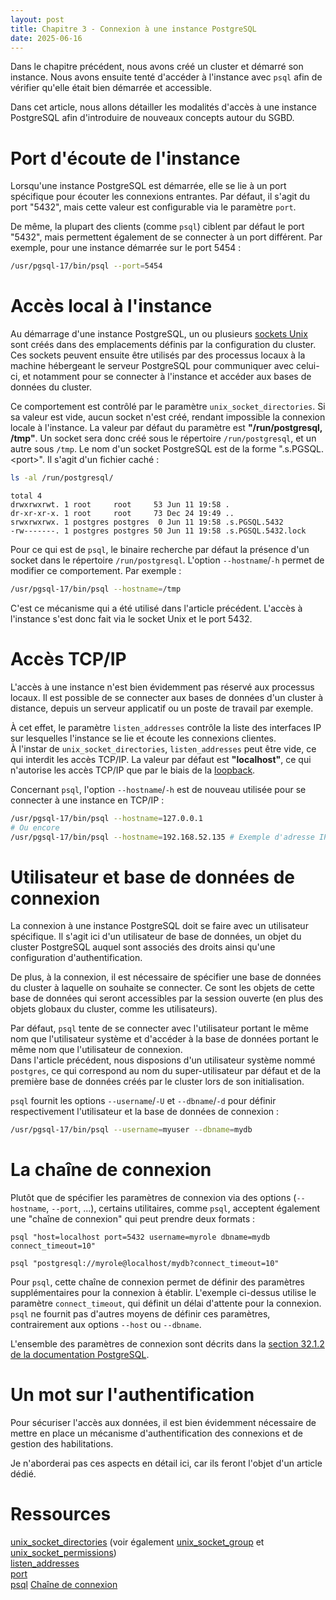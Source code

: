 ```yaml
---
layout: post
title: Chapitre 3 - Connexion à une instance PostgreSQL
date: 2025-06-16
---
```


Dans le chapitre précédent, nous avons créé un cluster et démarré son instance.
Nous avons ensuite tenté d'accéder à l'instance avec `psql` afin de vérifier qu'elle était bien démarrée et accessible.

Dans cet article, nous allons détailler les modalités d'accès à une instance PostgreSQL afin d'introduire de nouveaux concepts autour du SGBD.

# Port d'écoute de l'instance

Lorsqu'une instance PostgreSQL est démarrée, elle se lie à un port spécifique pour écouter les connexions entrantes. Par défaut, il s'agit du port "5432", mais cette valeur est configurable via le paramètre `port`.

De même, la plupart des clients (comme `psql`) ciblent par défaut le port "5432", mais permettent également de se connecter à un port différent. Par exemple, pour une instance démarrée sur le port 5454 :

~~~bash
/usr/pgsql-17/bin/psql --port=5454
~~~

# Accès local à l'instance

Au démarrage d'une instance PostgreSQL, un ou plusieurs [sockets Unix](https://fr.wikipedia.org/wiki/Berkeley_sockets#Socket_unix) sont créés dans des emplacements définis par la configuration du cluster.
Ces sockets peuvent ensuite être utilisés par des processus locaux à la machine hébergeant le serveur PostgreSQL pour communiquer avec celui-ci, et notamment pour se connecter à l'instance et accéder aux bases de données du cluster.

Ce comportement est contrôlé par le paramètre `unix_socket_directories`. Si sa valeur est vide, aucun socket n'est créé, rendant impossible la connexion locale à l'instance.
La valeur par défaut du paramètre est **"/run/postgresql, /tmp"**. Un socket sera donc créé sous le répertoire `/run/postgresql`, et un autre sous `/tmp`. Le nom d'un socket PostgreSQL est de la forme ".s.PGSQL.\<port\>". Il s'agit d'un fichier caché :

~~~bash
ls -al /run/postgresql/
~~~

~~~text
total 4
drwxrwxrwt. 1 root     root     53 Jun 11 19:58 .
dr-xr-xr-x. 1 root     root     73 Dec 24 19:49 ..
srwxrwxrwx. 1 postgres postgres  0 Jun 11 19:58 .s.PGSQL.5432
-rw-------. 1 postgres postgres 50 Jun 11 19:58 .s.PGSQL.5432.lock
~~~

Pour ce qui est de `psql`, le binaire recherche par défaut la présence d'un socket dans le répertoire `/run/postgresql`. L'option `--hostname`/`-h` permet de modifier ce comportement. Par exemple :

~~~bash
/usr/pgsql-17/bin/psql --hostname=/tmp
~~~

C'est ce mécanisme qui a été utilisé dans l'article précédent. L'accès à l'instance s'est donc fait via le socket Unix et le port 5432.

# Accès TCP/IP

L'accès à une instance n'est bien évidemment pas réservé aux processus locaux. Il est possible de se connecter aux bases de données d'un cluster à distance, depuis un serveur applicatif ou un poste de travail par exemple.

À cet effet, le paramètre `listen_addresses` contrôle la liste des interfaces IP sur lesquelles l'instance se lie et écoute les connexions clientes.  
À l'instar de `unix_socket_directories`, `listen_addresses` peut être vide, ce qui interdit les accès TCP/IP. La valeur par défaut est **"localhost"**, ce qui n'autorise les accès TCP/IP que par le biais de la [loopback](https://fr.wikipedia.org/wiki/Loopback).

Concernant `psql`, l'option `--hostname`/`-h` est de nouveau utilisée pour se connecter à une instance en TCP/IP :

~~~bash
/usr/pgsql-17/bin/psql --hostname=127.0.0.1
# Ou encore
/usr/pgsql-17/bin/psql --hostname=192.168.52.135 # Exemple d'adresse IP sur laquelle un serveur PostgreSQL serait démarré
~~~

# Utilisateur et base de données de connexion

La connexion à une instance PostgreSQL doit se faire avec un utilisateur spécifique. Il s'agit ici d'un utilisateur de base de données, un objet du cluster PostgreSQL auquel sont associés des droits ainsi qu'une configuration d'authentification.

De plus, à la connexion, il est nécessaire de spécifier une base de données du cluster à laquelle on souhaite se connecter. Ce sont les objets de cette base de données qui seront accessibles par la session ouverte (en plus des objets globaux du cluster, comme les utilisateurs).

Par défaut, `psql` tente de se connecter avec l'utilisateur portant le même nom que l'utilisateur système et d'accéder à la base de données portant le même nom que l'utilisateur de connexion.  
Dans l'article précédent, nous disposions d'un utilisateur système nommé `postgres`, ce qui correspond au nom du super-utilisateur par défaut et de la première base de données créés par le cluster lors de son initialisation.

`psql` fournit les options `--username`/`-U` et `--dbname`/`-d` pour définir respectivement l'utilisateur et la base de données de connexion :

~~~bash
/usr/pgsql-17/bin/psql --username=myuser --dbname=mydb
~~~

# La chaîne de connexion

Plutôt que de spécifier les paramètres de connexion via des options (`--hostname`, `--port`, ...), certains utilitaires, comme `psql`, acceptent également une "chaîne de connexion" qui peut prendre deux formats :

~~~text
psql "host=localhost port=5432 username=myrole dbname=mydb connect_timeout=10"
~~~

~~~text
psql "postgresql://myrole@localhost/mydb?connect_timeout=10"
~~~

Pour `psql`, cette chaîne de connexion permet de définir des paramètres supplémentaires pour la connexion à établir. L'exemple ci-dessus utilise le paramètre `connect_timeout`, qui définit un délai d'attente pour la connexion. `psql` ne fournit pas d'autres moyens de définir ces paramètres, contrairement aux options `--host` ou `--dbname`.

L'ensemble des paramètres de connexion sont décrits dans la [section 32.1.2 de la documentation PostgreSQL](https://www.postgresql.org/docs/current/libpq-connect.html#LIBPQ-PARAMKEYWORDS).

# Un mot sur l'authentification

Pour sécuriser l'accès aux données, il est bien évidemment nécessaire de mettre en place un mécanisme d'authentification des connexions et de gestion des habilitations.

Je n'aborderai pas ces aspects en détail ici, car ils feront l'objet d'un article dédié.

# Ressources

[unix_socket_directories](https://www.postgresql.org/docs/current/runtime-config-connection.html#GUC-UNIX-SOCKET-DIRECTORIES) (voir également [unix_socket_group](https://www.postgresql.org/docs/current/runtime-config-connection.html#GUC-UNIX-SOCKET-GROUP) et [unix_socket_permissions](https://www.postgresql.org/docs/current/runtime-config-connection.html#GUC-UNIX-SOCKET-PERMISSIONS))  
[listen_addresses](https://www.postgresql.org/docs/current/runtime-config-connection.html#GUC-LISTEN-ADDRESSES)  
[port](https://www.postgresql.org/docs/current/runtime-config-connection.html#GUC-PORT)  
[psql](https://www.postgresql.org/docs/current/app-psql.html)
[Chaîne de connexion](https://www.postgresql.org/docs/current/libpq-connect.html#LIBPQ-CONNSTRING)